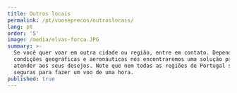 ```yaml
---
title: Outros locais
permalink: /pt/vooseprecos/outroslocais/
lang: pt
order: '5'
image: /media/elvas-forca.JPG
summary: >-
  Se você quer voar em outra cidade ou região, entre em contato. Dependendo das
  condições geográficas e aeronáuticas nós encontraremos uma solução para
  atender aos seus desejos. Note que nem todas as regiões de Portugal são
  seguras para fazer um voo de uma hora.
published: true
---
```


